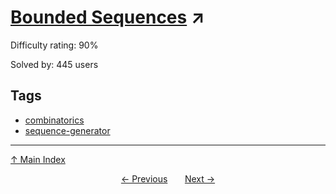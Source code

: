 # [Bounded Sequences](https://projecteuler.net/problem=319) ↗️

Difficulty rating: 90%

Solved by: 445 users
## Tags

- [combinatorics](../tags/combinatorics.md)
- [sequence-generator](../tags/sequence-generator.md)



---

[↑ Main Index](../README.md)


<div align=center><a href='318.md'>← Previous</a> &nbsp;&nbsp; &nbsp;&nbsp;  <a href='320.md'>Next →</a></div>
